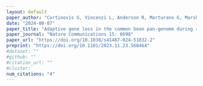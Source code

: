 ```yaml
---
layout: default
paper_author: "Cortinovis G, Vincenzi L, Anderson R, Marturano G, Marsh JI, Bayer PE, Rocchetti L, Frascarelli G, Lanzavecchia G, Pieri A, Benazzo A, Bellucci E, Di Vittori V, Nanni L, Ferreira Fernández JJ, Rosatto M, Aguilar OM, Morrell PL, Rodriguez M, Gioia T, Neumann K, Alvarez Diaz JC, Gratias-Weill A, Klopp C, Geffroy V, Bitocchi E, Delledonne M, Edwards D, Papa R"
date: "2024-08-07"
paper_title: "Adaptive gene loss in the common bean pan-genome during range expansion and domestication"
paper_journal: "Nature Communications 15: 6698"
paper_url: "https://doi.org/10.1038/s41467-024-51032-2"
preprint: "https://doi.org/10.1101/2023.11.23.568464"
#dataset: ""
#github: ""
#citation_url: ""
#cluster:
num_citations: "4"
---
```

